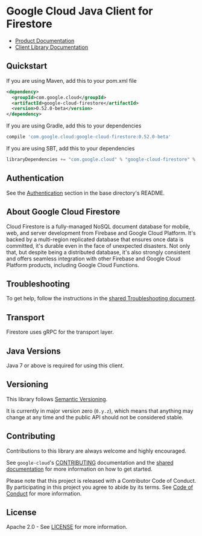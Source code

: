 Google Cloud Java Client for Firestore
=================================


-  [Product Documentation](https://cloud.google.com/firestore/docs/)
-  [Client Library Documentation](https://googlecloudplatform.github.io/google-cloud-java/google-cloud-clients/apidocs/index.html?com/google/cloud/firestore/package-summary.html)

Quickstart
----------

[//]: # ({x-version-update-start:google-cloud-firestore:released})
If you are using Maven, add this to your pom.xml file
```xml
<dependency>
  <groupId>com.google.cloud</groupId>
  <artifactId>google-cloud-firestore</artifactId>
  <version>0.52.0-beta</version>
</dependency>
```
If you are using Gradle, add this to your dependencies
```Groovy
compile 'com.google.cloud:google-cloud-firestore:0.52.0-beta'
```
If you are using SBT, add this to your dependencies
```Scala
libraryDependencies += "com.google.cloud" % "google-cloud-firestore" % "0.52.0-beta"
```
[//]: # ({x-version-update-end})

Authentication
--------------

See the
[Authentication](https://github.com/GoogleCloudPlatform/google-cloud-java#authentication)
section in the base directory's README.

About Google Cloud Firestore
----------------------------

Cloud Firestore is a fully-managed NoSQL document database for mobile, web, and server development from Firebase and Google Cloud Platform.  It's backed by a multi-region replicated database that ensures once data is committed, it's durable even in the face of unexpected disasters. Not only that, but despite being a distributed database, it's also strongly consistent and offers seamless integration with other Firebase and Google Cloud Platform products, including Google Cloud Functions.

Troubleshooting
---------------

To get help, follow the instructions in the [shared Troubleshooting document](https://github.com/GoogleCloudPlatform/gcloud-common/blob/master/troubleshooting/readme.md#troubleshooting).

Transport
---------
Firestore uses gRPC for the transport layer.

Java Versions
-------------

Java 7 or above is required for using this client.

Versioning
----------

This library follows [Semantic Versioning](http://semver.org/).

It is currently in major version zero (``0.y.z``), which means that anything
may change at any time and the public API should not be considered
stable.

Contributing
------------

Contributions to this library are always welcome and highly encouraged.

See `google-cloud`'s [CONTRIBUTING] documentation and the [shared documentation](https://github.com/GoogleCloudPlatform/gcloud-common/blob/master/contributing/readme.md#how-to-contribute-to-gcloud) for more information on how to get started.

Please note that this project is released with a Contributor Code of Conduct. By participating in this project you agree to abide by its terms. See [Code of Conduct][code-of-conduct] for more information.

License
-------

Apache 2.0 - See [LICENSE] for more information.


[CONTRIBUTING]:https://github.com/GoogleCloudPlatform/google-cloud-java/blob/master/CONTRIBUTING.md
[code-of-conduct]:https://github.com/GoogleCloudPlatform/google-cloud-java/blob/master/CODE_OF_CONDUCT.md#contributor-code-of-conduct
[LICENSE]: https://github.com/GoogleCloudPlatform/google-cloud-java/blob/master/LICENSE
[cloud-platform]: https://cloud.google.com/
[developers-console]:https://console.developers.google.com/
